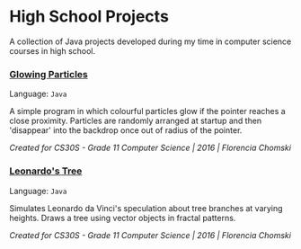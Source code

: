 # High School Projects
A collection of Java projects developed during my time in computer science courses in high school. 

### [Glowing Particles](https://github.com/fchomski/HighSchool-Projects/tree/master/Glowing%20Particles)
Language: ```Java```  

A simple program in which colourful particles glow if the pointer reaches a close proximity. Particles are randomly arranged at startup and then 'disappear' into the backdrop once out of radius of the pointer.

_Created for CS30S - Grade 11 Computer Science | 2016 | Florencia Chomski_


### [Leonardo's Tree](https://github.com/fchomski/HighSchool-Projects/tree/master/Leonardo's%20Tree)
Language: ```Java```  

Simulates Leonardo da Vinci's speculation about tree branches at varying heights. Draws a tree using vector objects in fractal patterns.

_Created for CS30S - Grade 11 Computer Science | 2016 | Florencia Chomski_
